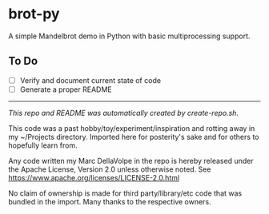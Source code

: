 # brot-py

A simple Mandelbrot demo in Python with basic multiprocessing support.

## To Do
 - [ ] Verify and document current state of code
 - [ ] Generate a proper README

---

*This repo and README was automatically created by create-repo.sh.*

This code was a past hobby/toy/experiment/inspiration and rotting away in my ~/Projects directory.  Imported here for posterity's sake and for others to hopefully learn from.

Any code written my Marc DellaVolpe in the repo is hereby released under the Apache License, Version 2.0 unless otherwise noted. See https://www.apache.org/licenses/LICENSE-2.0.html

No claim of ownership is made for third party/library/etc code that was bundled in the import. Many thanks to the respective owners.

